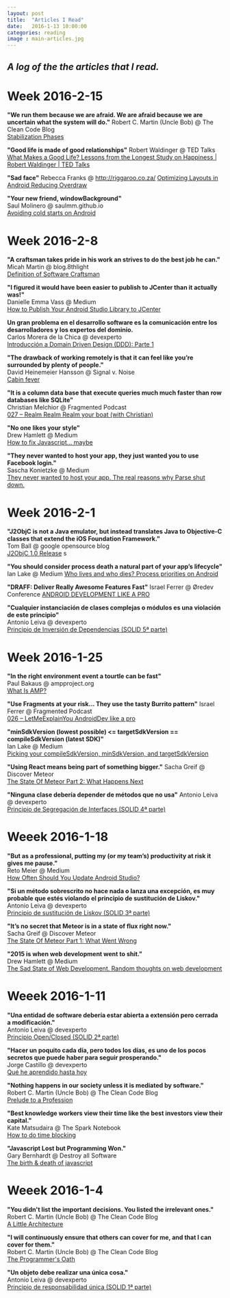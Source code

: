 ```yaml
---
layout: post
title:  "Articles I Read"
date:   2016-1-13 10:00:00
categories: reading
image : main-articles.jpg
---
```


## _A log of the the articles that I read._

# Week 2016-2-15

**"We run them because we are afraid. We are afraid because we are uncertain what the system will do."**
Robert C. Martin (Uncle Bob) @ The Clean Code Blog    
[Stabilization Phases](http://blog.cleancoder.com/uncle-bob/2016/01/14/Stabilization.html)

**"Good life is made of good relationships"**
Robert Waldinger @ TED Talks
[What Makes a Good Life? Lessons from the Longest Study on Happiness | Robert Waldinger | TED Talks](https://www.youtube.com/watch?v=8KkKuTCFvzI)

**"Sad face"**
Rebecca Franks @ http://riggaroo.co.za/ 
[Optimizing Layouts in Android Reducing Overdraw](http://riggaroo.co.za/optimizing-layouts-in-android-reducing-overdraw)

**"Your new friend, windowBackground"**  
Saul Molinero @ saulmm.github.io  
[Avoiding cold starts on Android](http://saulmm.github.io/avoding-android-cold-starts)


# Week 2016-2-8
**"A craftsman takes pride in his work an strives to do the best job he can."**    
Micah Martin @ blog.8thlight  
[Definition of Software Craftsman](https://blog.8thlight.com/micah-martin/2008/09/21/definition-of-software-craftsman.html)

**"I figured it would have been easier to publish to JCenter than it actually was!"**  
Danielle Emma Vass @ Medium  
[How to Publish Your Android Studio Library to JCenter](https://medium.com/@tigr/how-to-publish-your-android-studio-library-to-jcenter-5384172c4739#.3ns67nux4) 

**Un gran problema en el desarrollo software es la comunicación entre los desarrolladores y los expertos del dominio.**  
Carlos Morera de la Chica @ devexperto  
[Introducción a Domain Driven Design (DDD): Parte 1](http://devexperto.com/domain-driven-design-1)


**"The drawback of working remotely is that it can feel like you’re surrounded by plenty of people."**  
David Heinemeier Hansson @ Signal v. Noise  
[Cabin fever](https://signalvnoise.com/posts/3658)

**"It is a column data base that execute queries much much faster than row databases like SQLite"**  
Christian Melchior @ Fragmented Podcast  
[027 – Realm Realm Realm your boat (with Christian)](http://fragmentedpodcast.com/episodes/27/)

**"No one likes your style"**   
Drew Hamlett @ Medium  
[How to fix Javascript… maybe](https://medium.com/@wob/how-to-fix-javascript-maybe-8857819bfa16#.1sx6ya9nm)  

**"They never wanted to host your app, they just wanted you to use Facebook login."**  
Sascha Konietzke @ Medium    
[They never wanted to host your app. The real reasons why Parse shut down.](https://medium.com/@s2o/they-never-wanted-to-host-your-app-the-real-reasons-why-parse-shut-down-6ec3d7d5c53c#.rdz6bp436)  

# Week 2016-2-1

**"J2ObjC is not a Java emulator, but instead translates Java to Objective-C classes that extend the iOS Foundation Framework."**   
Tom Ball @ google opensource blog  
[J2ObjC 1.0 Release](http://google-opensource.blogspot.com.es/2016/01/j2objc-10-release_21.html?utm_campaign=devshow_series_j2objc_012816&utm_source=medium&utm_medium=blog)  s

**"You should consider process death a natural part of your app’s lifecycle"**  
Ian Lake @ Medium
[Who lives and who dies? Process priorities on Android](https://medium.com/google-developers/who-lives-and-who-dies-process-priorities-on-android-cb151f39044f#.v4fh43b9n)

**"DRAFF: Deliver Really Awesome Features Fast"**
Israel Ferrer @ Øredev Conference
[ANDROID DEVELOPMENT LIKE A PRO](https://vimeo.com/144678505)

**"Cualquier instanciación de clases complejas o módulos es una violación de este principio"**  
Antonio Leiva @ devexperto  
[Principio de Inversión de Dependencias (SOLID 5ª parte)](http://devexperto.com/principio-de-inversion-de-dependencias/)

# Week 2016-1-25

**"In the right environment event a tourtle can be fast"**  
Paul Bakaus @ ampproject.org   
[What Is AMP?](https://www.ampproject.org/docs/get_started/about-amp.html)

**"Use Fragments at your risk... They use the tasty Burrito pattern"**
Israel Ferrer @ Fragmented Podcast  
[026 – LetMeExplainYou AndroidDev like a pro](http://fragmentedpodcast.com/episodes/26/)

**"minSdkVersion (lowest possible) <= targetSdkVersion == compileSdkVersion (latest SDK)"**  
Ian Lake @ Medium  
[Picking your compileSdkVersion, minSdkVersion, and targetSdkVersion](https://medium.com/google-developers/picking-your-compilesdkversion-minsdkversion-targetsdkversion-a098a0341ebd#.glkcdbd94)

**"Using React means being part of something bigger."**
Sacha Greif @ Discover Meteor  
[The State Of Meteor Part 2: What Happens Next](https://www.discovermeteor.com/blog/the-state-of-meteor-part-2-what-happens-next/)

**"Ninguna clase debería depender de métodos que no usa"**
Antonio Leiva @ devexperto  
[Principio de Segregación de Interfaces (SOLID 4ª parte)](http://devexperto.com/principio-de-segregacion-de-interfaces/)


# Weeek 2016-1-18
**"But as a professional, putting my (or my team’s) productivity at risk it gives me pause."**  
Reto Meier @ Medium  
[How Often Should You Update Android Studio?](https://medium.com/google-developers/how-often-should-you-update-android-studio-db25785c488e#.fbmpw4ag1)

**"Si un método sobrescrito no hace nada o lanza una excepción, es muy probable que estés violando el principio de sustitución de Liskov."**  
Antonio Leiva @ devexperto  
[Principio de sustitución de Liskov (SOLID 3ª parte)](http://devexperto.com/principio-de-sustitucion-de-liskov/)

**"It’s no secret that Meteor is in a state of flux right now."**  
Sacha Greif @ Discover Meteor  
[The State Of Meteor Part 1: What Went Wrong](https://www.discovermeteor.com/blog/the-state-of-meteor-part-1-what-went-wrong/)

**"2015 is when web development went to shit."**   
Drew Hamlett @ Medium   
[The Sad State of Web Development. Random thoughts on web development](https://medium.com/@wob/the-sad-state-of-web-development-1603a861d29f#.sp705t9fu)

# Weeek 2016-1-11
**"Una entidad de software debería estar abierta a extensión pero cerrada a modificación."**   
Antonio Leiva @ devexperto  
[Principio Open/Closed (SOLID 2ª parte)](http://devexperto.com/principio-open-closed/)

**"Hacer un poquito cada día, pero todos los días, es uno de los pocos secretos que puede haber para seguir prosperando."**  
Jorge Castillo @ devexperto  
[Qué he aprendido hasta hoy](http://devexperto.com/aprendido-hasta-hoy/)

**"Nothing happens in our society unless it is mediated by software."**  
Robert C. Martin (Uncle Bob) @ The Clean Code Blog  
[Prelude to a Profession]( http://blog.cleancoder.com/uncle-bob/2015/11/27/OathDiscussion.html)

**"Best knowledge workers view their time like the best investors view their capital."**  
Kate Matsudaira @ The Spark Notebook  
[How to do time blocking]( http://www.thesparknotebook.com/blog/2015/8/14/how-to-do-time-blocking)

**"Javascript Lost but Programming Won."**  
Gary Bernhardt @ Destroy all Software  
[The birth & death of javascript]( https://www.destroyallsoftware.com/talks/the-birth-and-death-of-javascript)


# Weeek 2016-1-4
**"You didn't list the important decisions. You listed the irrelevant ones."**   
Robert C. Martin (Uncle Bob) @ The Clean Code Blog  
[A Little Architecture](http://blog.cleancoder.com/uncle-bob/2016/01/04/ALittleArchitecture.html)

**"I will continuously ensure that others can cover for me, and that I can cover for them."**  
 Robert C. Martin (Uncle Bob) @ The Clean Code Blog   
[The Programmer's Oath](http://blog.cleancoder.com/uncle-bob/2015/11/18/TheProgrammersOath.html)

**"Un objeto debe realizar una única cosa."**   
Antonio Leiva @ devexperto  
[Principio de responsabilidad única (SOLID 1ª parte)](http://devexperto.com/principio-responsabilidad-unica)